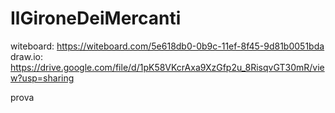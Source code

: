# IlGironeDeiMercanti

witeboard: https://witeboard.com/5e618db0-0b9c-11ef-8f45-9d81b0051bda
draw.io: https://drive.google.com/file/d/1pK58VKcrAxa9XzGfp2u_8RisqvGT30mR/view?usp=sharing

prova